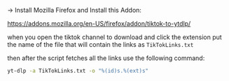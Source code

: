 → Install Mozilla Firefox and Install this Addon: 

https://addons.mozilla.org/en-US/firefox/addon/tiktok-to-ytdlp/

when you open the tiktok channel to download and click the extension put the name of the file that will contain the links as `TikTokLinks.txt` 

then after the script fetches all the links use the following command: 

```bash
yt-dlp -a TikTokLinks.txt -o "%(id)s.%(ext)s"
```
